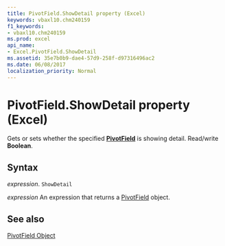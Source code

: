 ```yaml
---
title: PivotField.ShowDetail property (Excel)
keywords: vbaxl10.chm240159
f1_keywords:
- vbaxl10.chm240159
ms.prod: excel
api_name:
- Excel.PivotField.ShowDetail
ms.assetid: 35e7b0b9-dae4-57d9-258f-d97316496ac2
ms.date: 06/08/2017
localization_priority: Normal
---
```



# PivotField.ShowDetail property (Excel)

Gets or sets whether the specified  **[PivotField](Excel.PivotField.md)** is showing detail. Read/write **Boolean**.


## Syntax

_expression_. `ShowDetail`

 _expression_ An expression that returns a [PivotField](Excel.PivotField.md) object.


## See also


[PivotField Object](Excel.PivotField.md)

